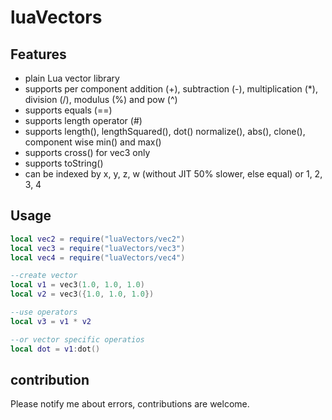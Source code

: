 # luaVectors
## Features
* plain Lua vector library
* supports per component addition (+), subtraction (-), multiplication (*), division (/), modulus (%) and pow (^)
* supports equals (==)
* supports length operator (#)
* supports length(), lengthSquared(), dot() normalize(), abs(), clone(), component wise min() and max()
* supports cross() for vec3 only
* supports toString()
* can be indexed by x, y, z, w (without JIT 50% slower, else equal) or 1, 2, 3, 4

## Usage
```lua
local vec2 = require("luaVectors/vec2")
local vec3 = require("luaVectors/vec3")
local vec4 = require("luaVectors/vec4")

--create vector
local v1 = vec3(1.0, 1.0, 1.0)
local v2 = vec3({1.0, 1.0, 1.0})

--use operators
local v3 = v1 * v2

--or vector specific operatios
local dot = v1:dot()
```

## contribution
Please notify me about errors, contributions are welcome.